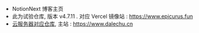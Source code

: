- NotionNext 博客主页
- 此为试验仓库, 版本 v4.7.11 . 对应 Vercel 镜像站 : https://www.epicurus.fun
- [云服务器对应仓库](https://github.com/Daleveral/NotionNext), 主站 : https://www.dalechu.cn
